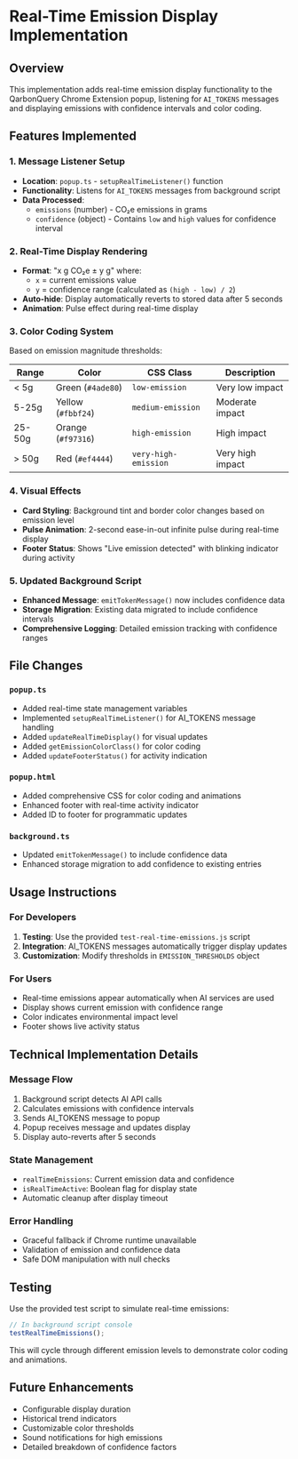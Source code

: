 # Real-Time Emission Display Implementation

## Overview

This implementation adds real-time emission display functionality to the QarbonQuery Chrome
Extension popup, listening for `AI_TOKENS` messages and displaying emissions with confidence
intervals and color coding.

## Features Implemented

### 1. Message Listener Setup

- **Location**: `popup.ts` - `setupRealTimeListener()` function
- **Functionality**: Listens for `AI_TOKENS` messages from background script
- **Data Processed**:
  - `emissions` (number) - CO₂e emissions in grams
  - `confidence` (object) - Contains `low` and `high` values for confidence interval

### 2. Real-Time Display Rendering

- **Format**: "x g CO₂e ± y g" where:
  - `x` = current emissions value
  - `y` = confidence range (calculated as `(high - low) / 2`)
- **Auto-hide**: Display automatically reverts to stored data after 5 seconds
- **Animation**: Pulse effect during real-time display

### 3. Color Coding System

Based on emission magnitude thresholds:

| Range  | Color              | CSS Class            | Description      |
| ------ | ------------------ | -------------------- | ---------------- |
| < 5g   | Green (`#4ade80`)  | `low-emission`       | Very low impact  |
| 5-25g  | Yellow (`#fbbf24`) | `medium-emission`    | Moderate impact  |
| 25-50g | Orange (`#f97316`) | `high-emission`      | High impact      |
| > 50g  | Red (`#ef4444`)    | `very-high-emission` | Very high impact |

### 4. Visual Effects

- **Card Styling**: Background tint and border color changes based on emission level
- **Pulse Animation**: 2-second ease-in-out infinite pulse during real-time display
- **Footer Status**: Shows "Live emission detected" with blinking indicator during activity

### 5. Updated Background Script

- **Enhanced Message**: `emitTokenMessage()` now includes confidence data
- **Storage Migration**: Existing data migrated to include confidence intervals
- **Comprehensive Logging**: Detailed emission tracking with confidence ranges

## File Changes

### `popup.ts`

- Added real-time state management variables
- Implemented `setupRealTimeListener()` for AI_TOKENS message handling
- Added `updateRealTimeDisplay()` for visual updates
- Added `getEmissionColorClass()` for color coding
- Added `updateFooterStatus()` for activity indication

### `popup.html`

- Added comprehensive CSS for color coding and animations
- Enhanced footer with real-time activity indicator
- Added ID to footer for programmatic updates

### `background.ts`

- Updated `emitTokenMessage()` to include confidence data
- Enhanced storage migration to add confidence to existing entries

## Usage Instructions

### For Developers

1. **Testing**: Use the provided `test-real-time-emissions.js` script
2. **Integration**: AI_TOKENS messages automatically trigger display updates
3. **Customization**: Modify thresholds in `EMISSION_THRESHOLDS` object

### For Users

- Real-time emissions appear automatically when AI services are used
- Display shows current emission with confidence range
- Color indicates environmental impact level
- Footer shows live activity status

## Technical Implementation Details

### Message Flow

1. Background script detects AI API calls
2. Calculates emissions with confidence intervals
3. Sends AI_TOKENS message to popup
4. Popup receives message and updates display
5. Display auto-reverts after 5 seconds

### State Management

- `realTimeEmissions`: Current emission data and confidence
- `isRealTimeActive`: Boolean flag for display state
- Automatic cleanup after display timeout

### Error Handling

- Graceful fallback if Chrome runtime unavailable
- Validation of emission and confidence data
- Safe DOM manipulation with null checks

## Testing

Use the provided test script to simulate real-time emissions:

```javascript
// In background script console
testRealTimeEmissions();
```

This will cycle through different emission levels to demonstrate color coding and animations.

## Future Enhancements

- Configurable display duration
- Historical trend indicators
- Customizable color thresholds
- Sound notifications for high emissions
- Detailed breakdown of confidence factors
